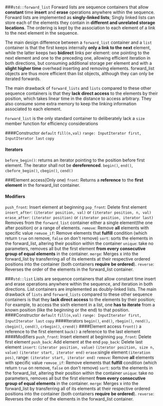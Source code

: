 ###`std::forward_list`
Forward lists are sequence containers that allow **constant** time **insert** and **erase** operations anywhere within the sequence.
Forward lists are implemented as **singly-linked lists**; 
Singly linked lists can store each of the elements they contain in **different and unrelated storage locations**. 
The ordering is kept by the association to each element of a link to the next element in the sequence.

The main design difference between a `forward_list` container and a `list` container is that the first keeps internally **only a link to the next** element, while the latter keeps two **bidirect** links per element: one pointing to the next element and one to the preceding one, allowing efficient iteration in both directions, but consuming additional storage per element and with a **slight higher time** overhead inserting and removing elements. forward_list objects are thus more efficient than list objects, although they can only be iterated forwards.

The main drawback of `forward_lists` and `lists` compared to these other sequence containers is that they **lack direct access** to the elements by their position, which takes linear time in the distance to access arbitrary. They also consume some extra memory to keep the linking information associated to each element.

`Forward_list` is the only standard container to deliberately lack a `size` member function for efficiency considerations

####Constructor
`default` `fill(n,val)` `range: InputIterator first, InputIterator last`
 `copy`

#### Iterators
`before_begin()`: returns an iterator pointing to the position before first element. The iterator shall not be **dereferenced**.
`begin()`, `end()`, `cbefore_begin()`, `cbegin()`, `cend()`

###Element access(Only one)
`front`: Returns a **reference** to the **first element** in the forward_list container.

#### Modifiers
`push_front`: Insert element at beginning
`pop_front`: Delete first element
`insert_after`: `(iterator position, val)` or `(iterator position, n, val)`
`erase_after`: `(iterator position)` or `(iterator position, iterator last)` Removes from the `forward_list` container either a single element(the one after position) or a range of elements.
`remove`: Remove **all** elements with specific value
`remvoe_if`: Remove elements that **fulfill** condition (which return `true` on remove, `false` on don't remove)
`sort`: sorts the elements in the forward_list, altering their position within the container
`unique`: take no parameters, removes all but the first element **from every consecutive group of equal elements** in the container.
`merge`: Merges x into the forward_list by transferring all of its elements at their respective ordered positions into the container (both containers **require** **be ordered**).
`reverse`: Reverses the order of the elements in the forward_list container.


###`std::list`
Lists are sequence containers that allow constant time insert and erase operations anywhere within the sequence, and iteration in both directions. List containers are implemented as doubly-linked lists. 
The main drawback of `lists` and `forward_lists` compared to these other sequence containers is that they **lack direct access** to the elements by their position; For example, to access the sixth element in a list, one **has to iterate** from a known position (like the beginning or the end) to that position.
####Constructor
`default` `fill(n,val)` `range: InputIterator first, InputIterator last`
 `copy`
####Iterators
`begin()`, `end()`, `rbegin()`, `rend()`，`cbegin()`, `cend()`, `crbegin()`, `crend()`
####Element access
`front()` a reference to the first element
`back()` a reference to the last element
####Modifiers
`push_front`: Insert element at beginning
`pop_front`: Delete first element
`push_back`: Add element at the end
`pop_back`: Delete last element
`insert`: `(iterator position, value)` `(iterator position, size n, value)` `(iterator start, iterator end)` 
`erase`:single element:`(iteration pos)`, range: `(iterator start, iterator end)`
`remove`: Remove **all** elements with specific value
`remvoe_if`: Remove elements that **fulfill** condition (which return `true` on remove, `false` on don't remove)
`sort`: sorts the elements in the forward_list, altering their position within the container
`unique`: take no parameters, removes all but the first element **from every consecutive group of equal elements** in the container.
`merge`: Merges x into the forward_list by transferring all of its elements at their respective ordered positions into the container (both containers **require** **be ordered**).
`reverse`: Reverses the order of the elements in the forward_list container.